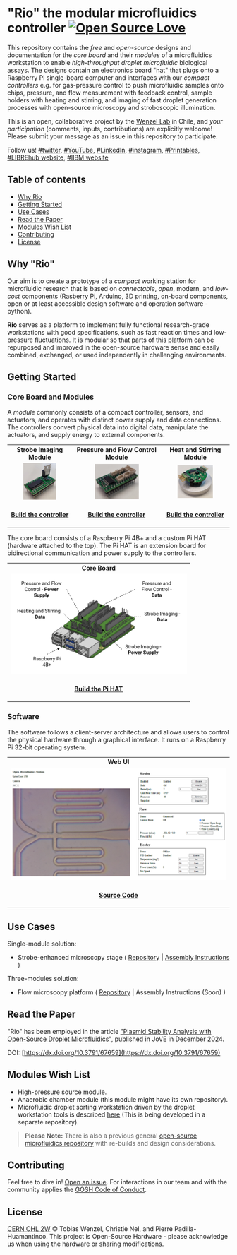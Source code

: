 # "Rio" the modular microfluidics controller [![Open Source Love](https://badges.frapsoft.com/os/v1/open-source.svg?v=103)](https://github.com/ellerbrock/open-source-badges/)

This repository contains the _free_ and _open-source_ designs and documentation for the _core board_ and their _modules_ of a microfluidics workstation to enable _high-throughput droplet microfluidic_ biological assays. The designs contain an electronics board "hat" that plugs onto a Raspberry Pi single-board computer and interfaces with our _compact controllers_ e.g. for gas-pressure control to push microfluidic samples onto chips, pressure, and flow measurement with feedback control, sample holders with heating and stirring, and imaging of fast droplet generation processes with open-source microscopy and stroboscopic illumination.

This is an open, collaborative project by the [Wenzel Lab](https://wenzel-lab.github.io/en/) in Chile, and _your participation_ (comments, inputs, contributions) are explicitly welcome! Please submit your message as an issue in this repository to participate.

Follow us! [#twitter](https://twitter.com/WenzelLab), [#YouTube](https://www.youtube.com/@librehub), [#LinkedIn](https://www.linkedin.com/company/92802424), [#instagram](https://www.instagram.com/wenzellab/), [#Printables](https://www.printables.com/@WenzelLab), [#LIBREhub website](https://librehub.github.io), [#IIBM website](https://ingenieriabiologicaymedica.uc.cl/en/people/faculty/821-tobias-wenzel)

## Table of contents ##

- [Why Rio](#why-rio)
- [Getting Started](#getting-started)
- [Use Cases](#use-cases)
- [Read the Paper](#read-the-paper)
- [Modules Wish List](#modules-wish-list)
- [Contributing](#contributing)
- [License](#license)

## Why "Rio" ##

Our aim is to create a prototype of a _compact_ working station for microfluidic research that is based on _connectable_, _open_, modern, and _low-cost_ components (Rasberry Pi, Arduino, 3D printing, on-board components, open or at least accessible design software and operation software - python).

**Rio** serves as a platform to implement fully functional research-grade workstations with good specifications, such as fast reaction times and low-pressure fluctuations. It is modular so that parts of this platform can be repurposed and improved in the open-source hardware sense and easily combined, exchanged, or used independently in challenging environments.

## Getting Started ##

### Core Board and Modules

A _module_ commonly consists of a compact controller, sensors, and actuators, and operates with distinct power supply and data connections. The controllers convert physical data into digital data, manipulate the actuators, and supply energy to external components. 

<table>
<tr>
    <td align="center"><b>Strobe Imaging Module</b></td>
    <td align="center"><b>Pressure and Flow Control Module</b></td>
    <td align="center"><b>Heat and Stirring Module</b></td>
</tr>
<tr>
    <td align="center"><img src="module-strobe-imaging/images/strobe-imaging-controller.png" width=75 /></td>
    <td align="center"><img src="module-pressure-and-flow-control/images/pressure-and-flow-controller.png" width=100 /></td>
    <td align="center"><img src="module-heating-and-stirring/images/heating-and-stirring-controller.png" width=80 /></td>
</tr>
<tr>
    <td align="center"><a href=https://github.com/wenzel-lab/modular-microfluidics-workstation-controller/tree/documentation/beta/module-strobe-imaging><br><b>Build the controller</b></a><br><br></td>
    <td align="center"><a href=https://github.com/wenzel-lab/modular-microfluidics-workstation-controller/tree/documentation/beta/module-pressure-and-flow-control><br><b>Build the controller</b></a><br><br></td>
    <td align="center"><a href=https://github.com/wenzel-lab/modular-microfluidics-workstation-controller/tree/documentation/beta/module-heating-and-stirring><br><b>Build the controller</b></a><br><br></td>
</tr>
</table>

The core board consists of a Raspberry Pi 4B+ and a custom Pi HAT (hardware attached to the top). The Pi HAT is an extension board for bidirectional communication and power supply to the controllers. 

<table>
<tr>
    <td align="center"><b>Core Board</b></td>
</tr>
<tr>
    <td align="center"><img src="RPi-HAT-extension-board/images/Pi-HAT.png" width=400 />
</tr>
    <td align="center"><a href=https://github.com/wenzel-lab/modular-microfluidics-workstation-controller/tree/documentation/beta/RPi-HAT-extension-board><br><b>Build the Pi HAT</b></a><br><br></td>
</tr>
</table>

### Software

The software follows a client-server architecture and allows users to control the physical hardware through a graphical interface. It runs on a Raspberry Pi 32-bit operating system.

<table>
<tr>
    <td align="center"><b>Web UI</b></td>
</tr>
<tr>
    <td align="center"><img src="user-interface-software/images/web-ui.png" width=800 /></td>
</tr>
<tr>
    <td align="center"><a href=https://github.com/wenzel-lab/modular-microfluidics-workstation-controller/tree/documentation/beta/user-interface-software><br><b>Source Code</b></a><br><br></td>
</tr>
</table>

## Use Cases ##

Single-module solution:
* Strobe-enhanced microscopy stage ( [Repository](https://github.com/wenzel-lab/strobe-enhanced-microscopy-stage) | [Assembly Instructions](https://wenzel-lab.github.io/strobe-enhanced-microscopy-stage/) )

Three-modules solution:
* Flow microscopy platform ( [Repository](https://github.com/wenzel-lab/flow-microscopy-platform) | Assembly Instructions (Soon) )

## Read the Paper ##

"Rio" has been employed in the article ["Plasmid Stability Analysis with Open-Source Droplet Microfluidics"](https://app.jove.com/t/67659/plasmid-stability-analysis-with-open-source-droplet-microfluidics), published in JoVE in December 2024.

DOI: [https://dx.doi.org/10.3791/67659](https://dx.doi.org/10.3791/67659)


## Modules Wish List ##

* High-pressure source module.
* Anaerobic chamber module (this module might have its own repository).
* Microfluidic droplet sorting workstation driven by the droplet workstation tools is described [here](https://github.com/MakerTobey/Open_FPGA_control_for_FADS) (This is being developed in a separate repository).

> **Please Note:** There is also a previous general [open-source microfluidics repository](https://github.com/MakerTobey/OpenMicrofluidics) with re-builds and design considerations. 

## Contributing ##

Feel free to dive in! [Open an issue](https://github.com/wenzel-lab/moldular-microfluidics-workstation-controller/issues/new).
For interactions in our team and with the community applies the [GOSH Code of Conduct](https://openhardware.science/gosh-2017/gosh-code-of-conduct/).

## License ##

[CERN OHL 2W](LICENSE) © Tobias Wenzel, Christie Nel, and Pierre Padilla-Huamantinco. This project is Open-Source Hardware - please acknowledge us when using the hardware or sharing modifications.

